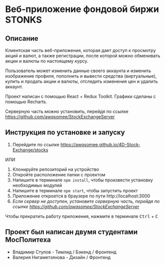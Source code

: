# Веб-приложение фондовой биржи STONKS

## Описание

Клиентская часть веб-приложения, которая дает доступ к просмотру акций и валют, а также регистрации, после которой можно обменивать акции и валюты по настоящему курсу.

Пользователь может изменить данные своего аккаунта и изменить изображение профиля, пополнить и вывести средства (виртуальные), купить и продать акции и валюты, отследить изменения цен и удалить аккаунт.

Проект написан с помощью React + Redux Toolkit. Графики сделаны с помощью Recharts.

Серверную часть можно установить, перейдя по ссылке https://github.com/awqsomee/StockExchangeServer

## Инструкция по установке и запуску
1. Перейдите по ссылке https://awqsomee.github.io/4D-Stock-Exchange/stocks

ИЛИ
<br />
   
1. Клонируйте репозиторий на устройство
2. Откройте расположение папки с проектом
3. Напишите в терминале `npm install`, чтобы произвести установку необходимых модулей
4. Напишите в терминале `npm start`, чтобы запустить проект
5. Приложение откроется в браузере по пути http://localhost:3000
6. *Если сервер не доступен, установите серверную часть, перейдя по ссылке https://github.com/awqsomee/StockExchangeServer*

Чтобы прекратить работу приложения, нажмите в терминале <kbd>Ctrl</kbd> + <kbd>C</kbd>

## Проект был написан двумя студентами МосПолитеха
* Владимир Стулов - Тимлид / Бэкенд / Фронтенд
* Валерия Нигаметзянова - Дизайн / Фронтенд
